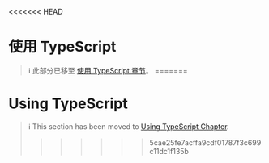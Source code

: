 <<<<<<< HEAD
# 使用 TypeScript

> ℹ️ 此部分已移至 [使用 TypeScript 章节](../advanced/typescript.md)。
=======
# Using TypeScript

> ℹ️ This section has been moved to
> [Using TypeScript Chapter](../advanced/typescript.md).
>>>>>>> 5cae25fe7acffa9cdf01787f3c699c11dc1f135b

